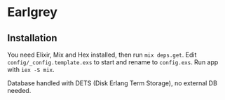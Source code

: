 # Earlgrey

## Installation

You need Elixir, Mix and Hex installed, then run `mix deps.get`. Edit `config/_config.template.exs` to start and rename to `config.exs`. Run app with `iex -S mix`.

Database handled with DETS (Disk Erlang Term Storage), no external DB needed.

